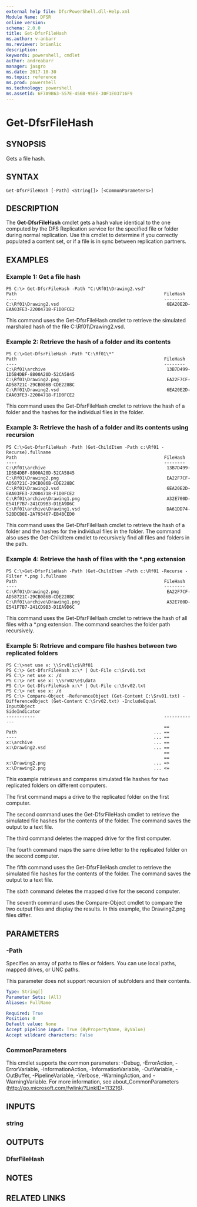 ```yaml
---
external help file: DfsrPowerShell.dll-Help.xml
Module Name: DFSR
online version: 
schema: 2.0.0
title: Get-DfsrFileHash
ms.author: v-anbarr
ms.reviewer: brianlic
description: 
keywords: powershell, cmdlet
author: andreabarr
manager: jasgro
ms.date: 2017-10-30
ms.topic: reference
ms.prod: powershell
ms.technology: powershell
ms.assetid: 6F7A9B63-557E-456B-95EE-30F1E03716F9
---
```


# Get-DfsrFileHash

## SYNOPSIS
Gets a file hash.

## SYNTAX

```
Get-DfsrFileHash [-Path] <String[]> [<CommonParameters>]
```

## DESCRIPTION
The **Get-DfsrFileHash** cmdlet gets a hash value identical to the one computed by the DFS Replication service for the specified file or folder during normal replication.
Use this cmdlet to determine if you correctly populated a content set, or if a file is in sync between replication partners.

## EXAMPLES

### Example 1: Get a file hash
```
PS C:\> Get-DfsrFileHash -Path "C:\Rf01\Drawing2.vsd"
Path                                                        FileHash
----                                                        --------
C:\Rf01\Drawing2.vsd                                         6EA20E2D-EAA03FE3-22004718-F1D0FCE2
```

This command uses the Get-DfsrFileHash cmdlet to retrieve the simulated marshaled hash of the file C:\Rf01\Drawing2.vsd.

### Example 2: Retrieve the hash of a folder and its contents
```
PS C:\>Get-DfsrFileHash -Path "C:\Rf01\*"
Path                                                        FileHash
----                                                        --------
C:\Rf01\archive                                              13B7D499-1D5B4DBF-8800A20D-52CA5845
C:\Rf01\Drawing2.png                                         EA22F7CF-AD58721C-29CB086B-CDE228BC
C:\Rf01\Drawing2.vsd                                         6EA20E2D-EAA03FE3-22004718-F1D0FCE2
```

This command uses the Get-DfsrFileHash cmdlet to retrieve the hash of a folder and the hashes for the individual files in the folder.

### Example 3: Retrieve the hash of a folder and its contents using recursion
```
PS C:\>Get-DfsrFileHash -Path (Get-ChildItem -Path c:\Rf01 -Recurse).fullname
Path                                                        FileHash
----                                                        --------
C:\Rf01\archive                                              13B7D499-1D5B4DBF-8800A20D-52CA5845
C:\Rf01\Drawing2.png                                         EA22F7CF-AD58721C-29CB086B-CDE228BC
C:\Rf01\Drawing2.vsd                                         6EA20E2D-EAA03FE3-22004718-F1D0FCE2
C:\Rf01\archive\Drawing1.png                                 A32E700D-E541F7B7-241CD9B3-D1EA9D6C
C:\Rf01\archive\Drawing1.vsd                                 DA61DD74-52BDCB8E-2A793467-EB4BCED0
```

This command uses the Get-DfsrFileHash cmdlet to retrieve the hash of a folder and the hashes for the individual files in the folder.
The command also uses the Get-ChildItem cmdlet to recursively find all files and folders in the path.

### Example 4: Retrieve the hash of files with the *.png extension
```
PS C:\>Get-DfsrFileHash -Path (Get-ChildItem -Path c:\Rf01 -Recurse -Filter *.png ).fullname
Path                                                        FileHash
----                                                        --------
C:\Rf01\Drawing2.png                                         EA22F7CF-AD58721C-29CB086B-CDE228BC
C:\Rf01\archive\Drawing1.png                                 A32E700D-E541F7B7-241CD9B3-D1EA9D6C
```

This command uses the Get-DfsrFileHash cmdlet to retrieve the hash of all files with a *.png extension.
The command searches the folder path recursively.

### Example 5: Retrieve and compare file hashes between two replicated folders
```
PS C:\>net use x: \\Srv01\c$\Rf01
PS C:\> Get-DfsrFileHash x:\* | Out-File c:\Srv01.txt
PS C:\> net use x: /d
PS C:\> net use x: \\Srv02\e$\data
PS C:\> Get-DfsrFileHash x:\* | Out-File c:\Srv02.txt
PS C:\> net use x: /d
PS C:\> Compare-Object -ReferenceObject (Get-Content C:\Srv01.txt) -DifferenceObject (Get-Content C:\Srv02.txt) -IncludeEqual
InputObject                                                 SideIndicator
-----------                                                 -------------
                                                            ==
Path                                                    ... ==
----                                                    ... ==
x:\archive                                              ... ==
x:\Drawing2.vsd                                         ... ==
                                                            ==
                                                            ==
x:\Drawing2.png                                         ... =>
x:\Drawing2.png                                         ... <=
```

This example retrieves and compares simulated file hashes for two replicated folders on different computers.

The first command maps a drive to the replicated folder on the first computer.

The second command uses the Get-DfsrFileHash cmdlet to retrieve the simulated file hashes for the contents of the folder.
The command saves the output to a text file.

The third command deletes the mapped drive for the first computer.

The fourth command maps the same drive letter to the replicated folder on the second computer.

The fifth command uses the Get-DfsrFileHash cmdlet to retrieve the simulated file hashes for the contents of the folder.
The command saves the output to a text file.

The sixth command deletes the mapped drive for the second computer.

The seventh command uses the Compare-Object cmdlet to compare the two output files and display the results.
In this example, the Drawing2.png files differ.

## PARAMETERS

### -Path
Specifies an array of paths to files or folders.
You can use local paths, mapped drives, or UNC paths.

This parameter does not support recursion of subfolders and their contents.

```yaml
Type: String[]
Parameter Sets: (All)
Aliases: FullName

Required: True
Position: 0
Default value: None
Accept pipeline input: True (ByPropertyName, ByValue)
Accept wildcard characters: False
```

### CommonParameters
This cmdlet supports the common parameters: -Debug, -ErrorAction, -ErrorVariable, -InformationAction, -InformationVariable, -OutVariable, -OutBuffer, -PipelineVariable, -Verbose, -WarningAction, and -WarningVariable. For more information, see about_CommonParameters (http://go.microsoft.com/fwlink/?LinkID=113216).

## INPUTS

### string

## OUTPUTS

### DfsrFileHash

## NOTES

## RELATED LINKS

